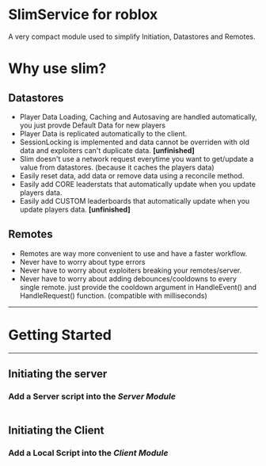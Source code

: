 # SlimService for roblox
A very compact module used to simplify Initiation, Datastores and Remotes.

# Why use slim?

## Datastores
* Player Data Loading, Caching and Autosaving are handled automatically, you just provde Default Data for new players
* Player Data is replicated automatically to the client.
* SessionLocking is implemented and data cannot be overriden with old data and exploiters can't duplicate data. **[unfinished]**
* Slim doesn't use a network request everytime you want to get/update a value from datastores. (because it caches the players data)
* Easily reset data, add data or remove data using a reconcile method.
* Easily add CORE leaderstats that automatically update when you update players data.
* Easily add CUSTOM leaderboards that automatically update when you update players data. **[unfinished]**

## Remotes
* Remotes are way more convenient to use and have a faster workflow.
* Never have to worry about type errors
* Never have to worry about exploiters breaking your remotes/server.
* Never have to worry about adding debounces/cooldowns to every single remote.
  just provide the cooldown argument in HandleEvent() and HandleRequest() function. (compatible with milliseconds)


***

# Getting Started

***
## Initiating the server
### Add a Server script into the _Server Module_

```lua

```

## Initiating the Client
### Add a Local Script into the _Client Module_

```lua

```
